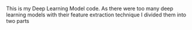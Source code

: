 This is my Deep Learning Model code. As there were too many deep learning models with their feature extraction technique I divided them into two parts 

